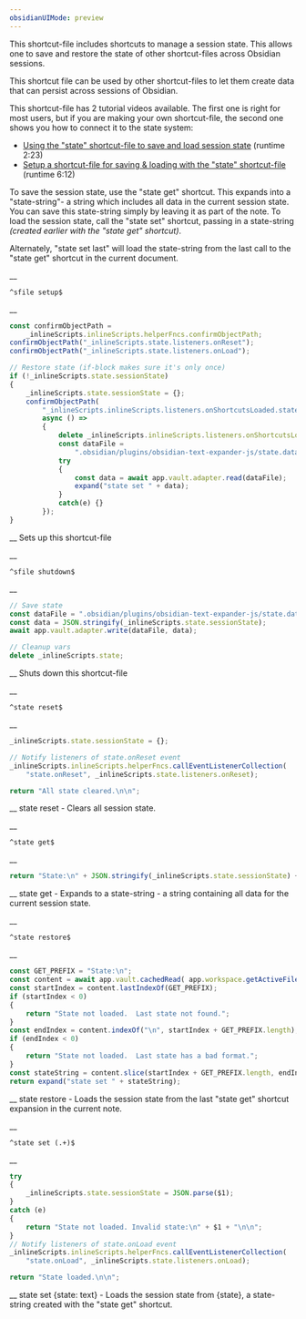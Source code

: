 ```yaml
---
obsidianUIMode: preview
---
```


This shortcut-file includes shortcuts to manage a session state.  This allows one to save and restore the state of other shortcut-files across Obsidian sessions.

This shortcut file can be used by other shortcut-files to let them create data that can persist across sessions of Obsidian.

This shortcut-file has 2 tutorial videos available.  The first one is right for most users, but if you are making your own shortcut-file, the second one shows you how to connect it to the state system:
- [Using the "state" shortcut-file to save and load session state](https://www.youtube.com/watch?v=WHQuQm3RieY) (runtime 2:23)
- [Setup a shortcut-file for saving & loading with the "state" shortcut-file](https://www.youtube.com/watch?v=K-6Xy3YLuh4) (runtime 6:12)


To save the session state, use the "state get" shortcut.  This expands into a "state-string"- a string which includes all data in the current session state.  You can save this state-string simply by leaving it as part of the note.  To load the session state, call the "state set" shortcut, passing in a state-string _(created earlier with the "state get" shortcut)_.

Alternately, "state set last" will load the state-string from the last call to the "state get" shortcut in the current document.


__
```
^sfile setup$
```
__
```js
const confirmObjectPath =
	_inlineScripts.inlineScripts.helperFncs.confirmObjectPath;
confirmObjectPath("_inlineScripts.state.listeners.onReset");
confirmObjectPath("_inlineScripts.state.listeners.onLoad");

// Restore state (if-block makes sure it's only once)
if (!_inlineScripts.state.sessionState)
{
	_inlineScripts.state.sessionState = {};
	confirmObjectPath(
		"_inlineScripts.inlineScripts.listeners.onShortcutsLoaded.state",
		async () =>
		{
			delete _inlineScripts.inlineScripts.listeners.onShortcutsLoaded.state;
			const dataFile =
				".obsidian/plugins/obsidian-text-expander-js/state.data.txt";
			try
			{
				const data = await app.vault.adapter.read(dataFile);
				expand("state set " + data);
			}
			catch(e) {}
		});
}
```
__
Sets up this shortcut-file


__
```
^sfile shutdown$
```
__
```js
// Save state
const dataFile = ".obsidian/plugins/obsidian-text-expander-js/state.data.txt";
const data = JSON.stringify(_inlineScripts.state.sessionState);
await app.vault.adapter.write(dataFile, data);

// Cleanup vars
delete _inlineScripts.state;
```
__
Shuts down this shortcut-file


__
```
^state reset$
```
__
```js
_inlineScripts.state.sessionState = {};

// Notify listeners of state.onReset event
_inlineScripts.inlineScripts.helperFncs.callEventListenerCollection(
	"state.onReset", _inlineScripts.state.listeners.onReset);

return "All state cleared.\n\n";
```
__
state reset - Clears all session state.


__
```
^state get$
```
__
```js
return "State:\n" + JSON.stringify(_inlineScripts.state.sessionState) + "\n\n";
```
__
state get - Expands to a state-string - a string containing all data for the current session state.


__
```
^state restore$
```
__
```js
const GET_PREFIX = "State:\n";
const content = await app.vault.cachedRead( app.workspace.getActiveFile());
const startIndex = content.lastIndexOf(GET_PREFIX);
if (startIndex < 0)
{
	return "State not loaded.  Last state not found.";
}
const endIndex = content.indexOf("\n", startIndex + GET_PREFIX.length);
if (endIndex < 0)
{
	return "State not loaded.  Last state has a bad format.";
}
const stateString = content.slice(startIndex + GET_PREFIX.length, endIndex);
return expand("state set " + stateString);
```
__
state restore - Loads the session state from the last "state get" shortcut expansion in the current note.


__
```
^state set (.+)$
```
__
```js
try
{
	_inlineScripts.state.sessionState = JSON.parse($1);
}
catch (e)
{
	return "State not loaded. Invalid state:\n" + $1 + "\n\n";
}
// Notify listeners of state.onLoad event
_inlineScripts.inlineScripts.helperFncs.callEventListenerCollection(
	"state.onLoad", _inlineScripts.state.listeners.onLoad);

return "State loaded.\n\n";
```
__
state set {state: text} - Loads the session state from {state}, a state-string created with the "state get" shortcut.
